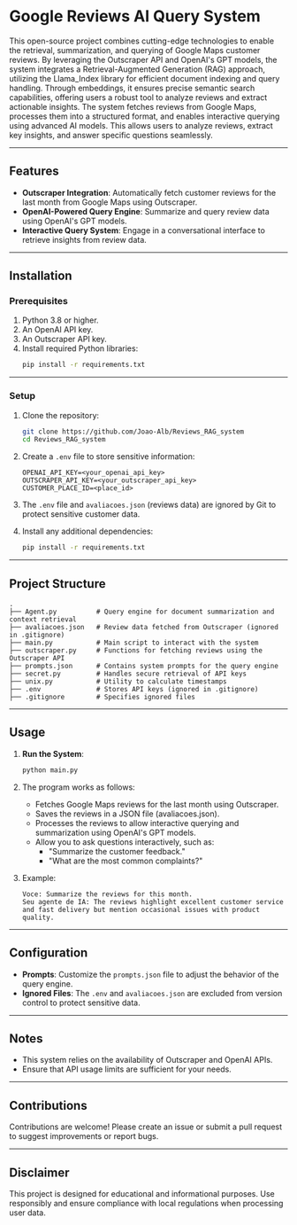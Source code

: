 # Google Reviews AI Query System

This open-source project combines cutting-edge technologies to enable the retrieval, summarization, and querying of Google Maps customer reviews. By leveraging the Outscraper API and OpenAI's GPT models, the system integrates a Retrieval-Augmented Generation (RAG) approach, utilizing the Llama\_Index library for efficient document indexing and query handling. Through embeddings, it ensures precise semantic search capabilities, offering users a robust tool to analyze reviews and extract actionable insights. The system fetches reviews from Google Maps, processes them into a structured format, and enables interactive querying using advanced AI models. This allows users to analyze reviews, extract key insights, and answer specific questions seamlessly.

---

## Features

- **Outscraper Integration**: Automatically fetch customer reviews for the last month from Google Maps using Outscraper.
- **OpenAI-Powered Query Engine**: Summarize and query review data using OpenAI's GPT models.
- **Interactive Query System**: Engage in a conversational interface to retrieve insights from review data.

---

## Installation

### Prerequisites

1. Python 3.8 or higher.
2. An OpenAI API key.
3. An Outscraper API key.
4. Install required Python libraries:
   ```bash
   pip install -r requirements.txt
   ```

---

### Setup

1. Clone the repository:

   ```bash
   git clone https://github.com/Joao-Alb/Reviews_RAG_system
   cd Reviews_RAG_system
   ```

2. Create a `.env` file to store sensitive information:

   ```plaintext
   OPENAI_API_KEY=<your_openai_api_key>
   OUTSCRAPER_API_KEY=<your_outscraper_api_key>
   CUSTOMER_PLACE_ID=<place_id>
   ```

3. The `.env` file and `avaliacoes.json` (reviews data) are ignored by Git to protect sensitive customer data.

4. Install any additional dependencies:

   ```bash
   pip install -r requirements.txt
   ```

---

## Project Structure

```plaintext
.
├── Agent.py          # Query engine for document summarization and context retrieval
├── avaliacoes.json   # Review data fetched from Outscraper (ignored in .gitignore)
├── main.py           # Main script to interact with the system
├── outscraper.py     # Functions for fetching reviews using the Outscraper API
├── prompts.json      # Contains system prompts for the query engine
├── secret.py         # Handles secure retrieval of API keys
├── unix.py           # Utility to calculate timestamps
├── .env              # Stores API keys (ignored in .gitignore)
├── .gitignore        # Specifies ignored files
```

---

## Usage

1. **Run the System**:

   ```bash
   python main.py
   ```

2. The program works as follows:

   - Fetches Google Maps reviews for the last month using Outscraper.
   - Saves the reviews in a JSON file (avaliacoes.json).
   - Processes the reviews to allow interactive querying and summarization using OpenAI's GPT models.
   - Allow you to ask questions interactively, such as:
     - "Summarize the customer feedback."
     - "What are the most common complaints?"

3. Example:

   ```plaintext
   Voce: Summarize the reviews for this month.
   Seu agente de IA: The reviews highlight excellent customer service and fast delivery but mention occasional issues with product quality.
   ```

---

## Configuration

- **Prompts**: Customize the `prompts.json` file to adjust the behavior of the query engine.
- **Ignored Files**: The `.env` and `avaliacoes.json` are excluded from version control to protect sensitive data.

---

## Notes

- This system relies on the availability of Outscraper and OpenAI APIs.
- Ensure that API usage limits are sufficient for your needs.

---

## Contributions

Contributions are welcome! Please create an issue or submit a pull request to suggest improvements or report bugs.

---

## Disclaimer

This project is designed for educational and informational purposes. Use responsibly and ensure compliance with local regulations when processing user data.

